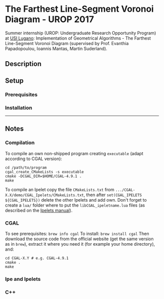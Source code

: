 # The Farthest Line-Segment Voronoi Diagram - UROP 2017

Summer internship (UROP: Undergraduate Research Opportunity Program) at
[USI Lugano](http://inf.usi.ch): Implementation of Geometrical Algorithms -
The Farthest Line-Segment Voronoi Diagram (supervised by Prof. Evanthia
Papadopoulou, Ioannis Mantas, Martin Suderland).


## Description

## Setup

### Prerequisites
### Installation



--------------------------------------------------------------------------------
## Notes

### Compilation

To compile an own non-shipped program creating `executable` (adapt according to
CGAL version):
```shell
cd /path/to/program
cgal_create_CMakeLists -s executable
cmake -DCGAL_DIR=$HOME/CGAL-4.9.1 .
make
```

To compile an Ipelet copy the file `CMakeLists.txt` from
`.../CGAL-X.X/demo/CGAL_Ipelets/CMakeLists.txt`, then after
`set(CGAL_IPELETS ${CGAL_IPELETS})` delete the other Ipelets and add own. Don't
forget to create a `lua/` folder where to put the `libCGAL_ipeletname.lua`
files (as described on the
[Ipelets manual](http://ipe.otfried.org/manual/cpp-ipelets.html)).

### CGAL

To see prerequisites: `brew info cgal`
To install: `brew install cgal`
Then download the source code from the official website (get the same version
as in `brew`), extract it where you need it (for example your home directory),
and:
```shell
cd CGAL-X.Y # e.g. CGAL-4.9.1
cmake .
make
```

### Ipe and Ipelets


### C++
